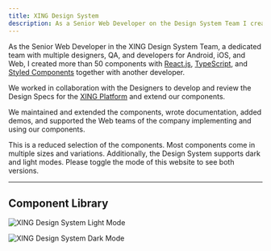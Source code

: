 ```yaml
---
title: XING Design System
description: As a Senior Web Developer on the Design System Team I created, maintained, and documented the components of the XING Design System. I supported teams implementing our components across the platform.
---
```


As the Senior Web Developer in the XING Design System Team, a dedicated team with multiple designers, QA, and developers for Android, iOS, and Web, I created more than 50 components with [React.js](https://reactjs.org/), [TypeScript](https://www.typescriptlang.org/), and [Styled Components](https://styled-components.com/) together with another developer.

We worked in collaboration with the Designers to develop and review the Design Specs for the [XING Platform](https://www.xing.com/) and extend our components.

We maintained and extended the components, wrote documentation, added demos, and supported the Web teams of the company implementing and using our components.

This is a reduced selection of the components. Most components come in multiple sizes and variations. Additionally, the Design System supports dark and light modes. Please toggle the mode of this website to see both versions.

---

## Component Library

![XING Design System Light Mode](/assets/images/projects/xing-design-system/xing-design-system-light.png)

![XING Design System Dark Mode](/assets/images/projects/xing-design-system/xing-design-system-dark.png)
